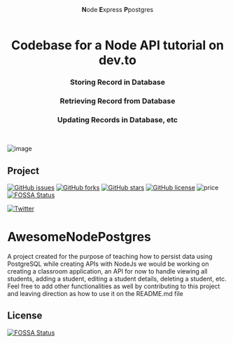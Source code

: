 <div align="center"><strong>N</strong>ode <strong>E</strong>xpress <strong>P</strong>postgres 
</div>
  
<h1 align="center"><strong>Codebase for a Node API tutorial on dev.to</strong></h1>
<h3 align="center">Storing Record in Database</h3>
<h3 align="center">Retrieving Record from Database</h3>
<h3 align="center">Updating Records in Database, etc</h3>
<br />



![image](https://user-images.githubusercontent.com/14821816/47576850-65dcc600-d93d-11e8-9b70-93754a902a84.png)





## Project


[![GitHub issues](https://img.shields.io/github/issues/ogwurujohnson/AwesomeNodePostgres.svg)](https://github.com/ogwurujohnson/AwesomeNodePostgres/issues)
[![GitHub forks](https://img.shields.io/github/forks/ogwurujohnson/AwesomeNodePostgres.svg)](https://github.com/ogwurujohnson/AwesomeNodePostgres/network)
[![GitHub stars](https://img.shields.io/github/stars/ogwurujohnson/AwesomeNodePostgres.svg)](https://github.com/ogwurujohnson/AwesomeNodePostgres/stargazers)
[![GitHub license](https://img.shields.io/github/license/ogwurujohnson/AwesomeNodePostgres.svg)](https://github.com/ogwurujohnson/AwesomeNodePostgres/blob/master/LICENSE)
![price](https://img.shields.io/badge/Price-Free-green.svg)
[![FOSSA Status](https://app.fossa.io/api/projects/git%2Bgithub.com%2Fogwurujohnson%2FAwesomeNodePostgres.svg?type=shield)](https://app.fossa.io/projects/git%2Bgithub.com%2Fogwurujohnson%2FAwesomeNodePostgres?ref=badge_shield)


[![Twitter](https://img.shields.io/twitter/url/https/github.com/ogwurujohnson/AwesomeNodePostgres.svg?style=social)](https://twitter.com/intent/tweet?text=Wow:&url=https%3A%2F%2Fgithub.com%2Fogwurujohnson%2FAwesomeNodePostgres)
##



# AwesomeNodePostgres
A project created for the purpose of teaching how to persist data using PostgreSQL while creating APIs with NodeJs
we would be working on  creating a classroom application, an API for now to handle viewing all students, adding a student, editing a student details, deleting a student, etc.  Feel free to add other functionalities as well by contributing to this project and leaving direction as how to use it on the README.md file


## License
[![FOSSA Status](https://app.fossa.io/api/projects/git%2Bgithub.com%2Fogwurujohnson%2FAwesomeNodePostgres.svg?type=large)](https://app.fossa.io/projects/git%2Bgithub.com%2Fogwurujohnson%2FAwesomeNodePostgres?ref=badge_large)